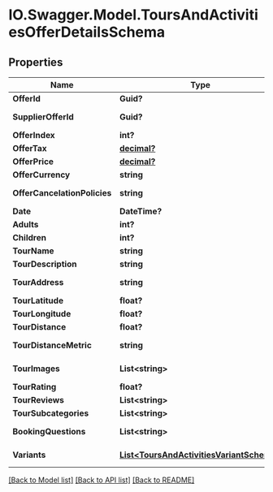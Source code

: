 # IO.Swagger.Model.ToursAndActivitiesOfferDetailsSchema
## Properties

Name | Type | Description | Notes
------------ | ------------- | ------------- | -------------
**OfferId** | **Guid?** | Identifier of the individual offer. | [optional] 
**SupplierOfferId** | **Guid?** | Identifier provided by the supplier for the offer. | [optional] 
**OfferIndex** | **int?** | Index of the offer for ordering. | [optional] 
**OfferTax** | [**decimal?**](BigDecimal.md) | Tax applied on the offer. | [optional] 
**OfferPrice** | [**decimal?**](BigDecimal.md) | Price of the offer. | [optional] 
**OfferCurrency** | **string** | Currency of the offer price. | [optional] 
**OfferCancelationPolicies** | **string** | Cancellation policies applicable to the offer. | [optional] 
**Date** | **DateTime?** | Date of the tour. | [optional] 
**Adults** | **int?** | Number of adults attending. | [optional] 
**Children** | **int?** | Number of children attending. | [optional] 
**TourName** | **string** | Name of the tour. | [optional] 
**TourDescription** | **string** | Description of the tour. | [optional] 
**TourAddress** | **string** | Address where the tour will take place. | [optional] 
**TourLatitude** | **float?** | Latitude for the tour location. | [optional] 
**TourLongitude** | **float?** | Longitude for the tour location. | [optional] 
**TourDistance** | **float?** | Distance covered by the tour. | [optional] 
**TourDistanceMetric** | **string** | Metric for measuring distance (miles or kilometers). | [optional] 
**TourImages** | **List&lt;string&gt;** | Array of images related to the tour. | [optional] 
**TourRating** | **float?** | Rating of the tour. | [optional] 
**TourReviews** | **List&lt;string&gt;** | Array of reviews for the tour. | [optional] 
**TourSubcategories** | **List&lt;string&gt;** | Subcategories of the tour. | [optional] 
**BookingQuestions** | **List&lt;string&gt;** | Questions related to booking the tour. | [optional] 
**Variants** | [**List&lt;ToursAndActivitiesVariantSchema&gt;**](ToursAndActivitiesVariantSchema.md) | Array of ToursAndActivitiesVariantSchema. | [optional] 

[[Back to Model list]](../README.md#documentation-for-models) [[Back to API list]](../README.md#documentation-for-api-endpoints) [[Back to README]](../README.md)

